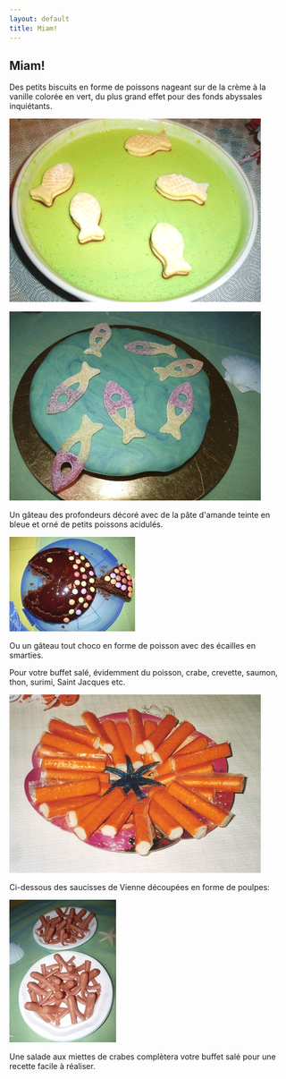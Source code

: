 ```yaml
---
layout: default
title: Miam!
---
```


## Miam!

Des petits biscuits en forme de poissons nageant sur de la crème à la vanille colorée en vert, du plus grand effet pour des fonds abyssales inquiétants.

![poissons](/assets/images/pages/poissons.png)

![poissons](/assets/images/pages/P1080067.jpeg)

Un gâteau des profondeurs décoré avec de la pâte d'amande teinte en bleue et orné de petits poissons acidulés.

![gateaux](/assets/images/pages/P1080075.jpeg)

Ou un gâteau tout choco en forme de poisson avec des écailles en smarties.

Pour votre buffet salé, évidemment du poisson, crabe, crevette, saumon, thon, surimi, Saint Jacques etc.

![crabes](/assets/images/pages/crabes.png)

Ci-dessous des saucisses de Vienne découpées en forme de poulpes:

![gateaux](/assets/images/pages/P1080081.jpeg)

Une salade aux miettes de crabes complètera votre buffet salé pour une recette facile à réaliser.
